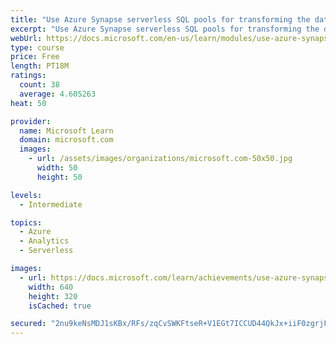 ```yaml
---
title: "Use Azure Synapse serverless SQL pools for transforming the data in the lake"
excerpt: "Use Azure Synapse serverless SQL pools for transforming the data in the lake"
webUrl: https://docs.microsoft.com/en-us/learn/modules/use-azure-synapse-serverless-sql-pools-for-transforming-data-lake/
type: course
price: Free
length: PT18M
ratings:
  count: 38
  average: 4.605263
heat: 50

provider:
  name: Microsoft Learn
  domain: microsoft.com
  images:
    - url: /assets/images/organizations/microsoft.com-50x50.jpg
      width: 50
      height: 50

levels:
  - Intermediate

topics:
  - Azure
  - Analytics
  - Serverless

images:
  - url: https://docs.microsoft.com/learn/achievements/use-azure-synapse-serverless-sql-pools-for-transforming-the-data-in-the-lake-social.png
    width: 640
    height: 320
    isCached: true

secured: "2nu9keNsMDJ1sKBx/RFs/zqCvSWKFtseR+V1EGt7ICCUD44QkJx+iiF0zgrjFH0uDHXKoRXiQ0tlBAW8XrX0NIrJarJbPQTqjhZ/KYtiY6Qafb4JM9cPrE/dCMTHCkeSq1SWaS8skz4TwdsdHR3DZ4cE049m6gymfZqI8QW53TGCo/5kiOWKxgW+DumV2kKhLCfsAtoIHJ01HlaAm30TMBz1ofnui3uCoiz/4nFKez5TPXp+i+UlZY4yKLC2r0IGpH76df+yZ8K3KnI42UAIsw/L0iaL16ybSIVWFcrqVFSytxeOxGaIgddaFHwOFd562mC3PLCMq6GaSlcRexxeF6WhpTkS+wEeu5xF/qXw+CAqiJMOmacuVmrP1KJ1iy4H7waVMjRwd/YmWbhqJh7gge8D0WBpDhVeKH74PXrUpXg=;o5TWlLUDaZ4MljrhfOsV4g=="
---
```


